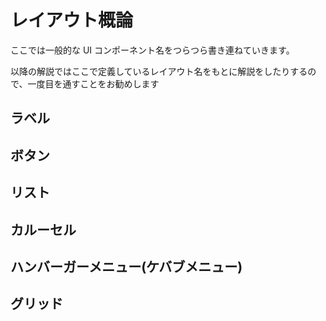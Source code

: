 # レイアウト概論

ここでは一般的な UI コンポーネント名をつらつら書き連ねていきます。

以降の解説ではここで定義しているレイアウト名をもとに解説をしたりするので、一度目を通すことをお勧めします

## ラベル

## ボタン

## リスト

## カルーセル

## ハンバーガーメニュー(ケバブメニュー)

## グリッド

##
